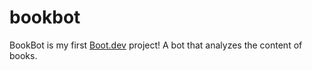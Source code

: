 # bookbot

BookBot is my first [Boot.dev](https://www.boot.dev) project!
A bot that analyzes the content of books.
